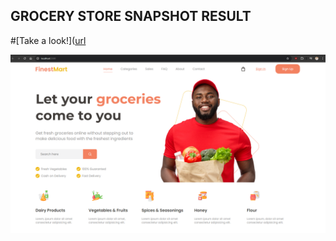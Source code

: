 ## GROCERY STORE SNAPSHOT RESULT
#[Take a look!]([url](https://rjardi.github.io/css-creative-agency/) 

<img src="img/result-snapshot.png" alt="">
